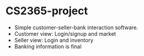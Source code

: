 # CS2365-project
- Simple customer-seller-bank interaction software.
- Customer view: Login/signup and market
- Seller view: Login and inventory
- Banking information is final
